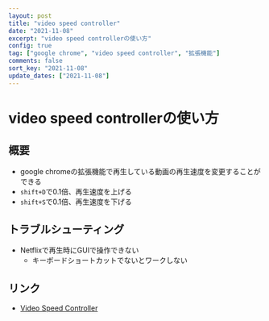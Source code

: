 ```yaml
---
layout: post
title: "video speed controller"
date: "2021-11-08"
excerpt: "video speed controllerの使い方"
config: true
tag: ["google chrome", "video speed controller", "拡張機能"]
comments: false
sort_key: "2021-11-08"
update_dates: ["2021-11-08"]
---
```


# video speed controllerの使い方

## 概要
 - google chromeの拡張機能で再生している動画の再生速度を変更することができる
 - `shift+D`で0.1倍、再生速度を上げる
 - `shift+S`で0.1倍、再生速度を下げる

## トラブルシューティング
 - Netflixで再生時にGUIで操作できない
   - キーボードショートカットでないとワークしない

## リンク
 - [Video Speed Controller](https://chrome.google.com/webstore/detail/video-speed-controller/nffaoalbilbmmfgbnbgppjihopabppdk?hl=en)

